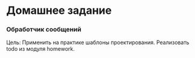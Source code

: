# Домашнее задание
### Обработчик сообщений

Цель: Применить на практике шаблоны проектирования.
Реализовать todo из модуля homework.
